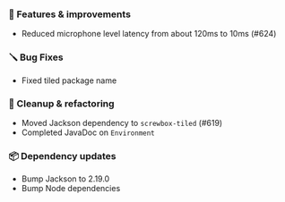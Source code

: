 ### 🚀 Features & improvements

- Reduced microphone level latency from about 120ms to 10ms (#624)

### 🪛 Bug Fixes

- Fixed tiled package name

### 🧽 Cleanup & refactoring

- Moved Jackson dependency to `screwbox-tiled` (#619)
- Completed JavaDoc on `Environment`

### 📦 Dependency updates

- Bump Jackson to 2.19.0
- Bump Node dependencies
